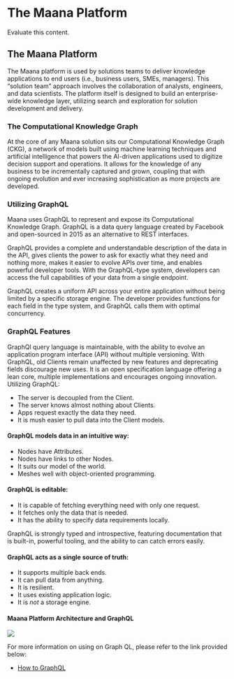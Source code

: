 # The Maana Platform



Evaluate this content.

## The Maana Platform

The Maana platform is used by solutions teams to deliver knowledge applications to end users \(i.e., business users, SMEs, managers\). This “solution team” approach involves the collaboration of analysts, engineers, and data scientists. The platform itself is designed to build an enterprise-wide knowledge layer, utilizing search and exploration for solution development and delivery.

### The Computational Knowledge Graph

At the core of any Maana solution sits our Computational Knowledge Graph \(CKG\), a network of models built using machine learning techniques and artificial intelligence that powers the AI-driven applications used to digitize decision support and operations. It allows for the knowledge of any business to be incrementally captured and grown, coupling that with ongoing evolution and ever increasing sophistication as more projects are developed.

### Utilizing GraphQL

Maana uses GraphQL to represent and expose its Computational Knowledge Graph. GraphQL is a data query language created by Facebook and open-sourced in 2015 as an alternative to REST interfaces.

GraphQL provides a complete and understandable description of the data in the API, gives clients the power to ask for exactly what they need and nothing more, makes it easier to evolve APIs over time, and enables powerful developer tools. With the GraphQL-type system, developers can access the full capabilities of your data from a single endpoint.

GraphQL creates a uniform API across your entire application without being limited by a specific storage engine. The developer provides functions for each field in the type system, and GraphQL calls them with optimal concurrency.

### GraphQL Features <a id="graphql-features"></a>

GraphQl query language is maintainable, with the ability to evolve an application program interface \(API\) without multiple versioning. With GraphQL, old Clients remain unaffected by new features and deprecating fields discourage new uses. It is an open specification language offering a lean core, multiple implementations and encourages ongoing innovation. Utilizing GraphQL:

* The server is decoupled from the Client.
* The server knows almost nothing about Clients.
* Apps request exactly the data they need.
* It is mush easier to pull data into the Client models.

####  GraphQL models data in an intuitive way: <a id="graphql-models-data-in-an-intuitive-way"></a>

* Nodes have Attributes.
* Nodes have links to other Nodes.
* It suits our model of the world.
* Meshes well with object-oriented programming.

#### GraphQL is editable: <a id="graphql-is-composable"></a>

* It is capable of fetching everything need with only one request.
* It fetches only the data that is needed.
* It has the ability to specify data requirements locally.

GraphQL is strongly typed and introspective, featuring documentation that is built-in, powerful tooling, and the ability to can catch errors easily.

#### GraphQL acts as a single source of truth: <a id="graphql-acts-as-a-single-source-of-truth"></a>

* It supports multiple back ends.
* It can pull data from anything.
* It is resilient.
* It uses existing application logic.
* It is _not_ a storage engine.

#### Maana Platform Architecture and GraphQL

![](https://maanaimages.blob.core.windows.net/maana-q-documentation/image%20%289%29.png)

For more information on using on Graph QL, please refer to the link provided below:

* [How to GraphQL](https://www.howtographql.com/)

